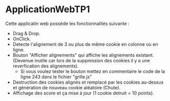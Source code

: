 # ApplicationWebTP1

Cette applicatin web posséde les fonctionnalités suivante :
* Drag & Drop.
* OnClick.
* Detecte l'alignement de 3 ou plus de même cookie en colonne ou en ligne.
* Bouton "Afficher alignements" qui affiche les alignements existant. (Devenue inutile car lors de la suppression des cookies il y a une reverfication des alignements).
  - Si vous voulez tester le bouton mettez en commentaire le code de la ligne 243 dans le fichier "grille.js"
* Destruction des cookies alignés et remplacé par les cookies au-dessus et génération de nouveau cookie aléatoire (Chute).
* Affichage des score et ça mise à jour (1 cookie detruit = 10 points).
